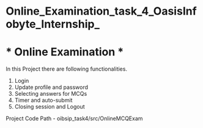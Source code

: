 # Online_Examination_task_4_OasisInfobyte_Internship_

# * Online Examination *

In this Project there are following functionalities.

1. Login 
2. Update profile and password 
3. Selecting answers for MCQs
4. Timer and auto-submit 
5. Closing session and Logout

Project Code Path -  oibsip_task4/src/OnlineMCQExam


 
